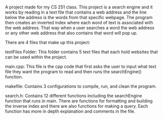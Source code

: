 A project made for my CS 251 class.
This project is a search engine and it works by reading in a text file that contains
a web address and the line below the address is the words from that specific webpage. The program
then creates an inverted index where each word of text is associated with the web address. That way 
when a user searches a word the web address or any other web address that also contains that word will pop up.

There are 4 files that make up this project:

  textFiles Folder: This folder contains 5 text files that each hold websites that can be used within the project.

  main.cpp: This file is the cpp code that first asks the user to input what text file they want the program to read
  and then runs the searchEngine() function.

  makefile: Contains 3 configurations to compile, run, and clean the program.

  search.h: Contains 12 different functions including the searchEngine function that runs in main.
  There are functions for formatting and building the inverse index and there are also functions for making a query.
  Each function has more in depth explanation and comments in the file. 
